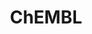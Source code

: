 ---
layout: default
bigquery: https://console.cloud.google.com/bigquery?p=patents-public-data&d=ebi_chembl&page=dataset
citation: '"The ChEMBL database in 2017." Anna Gaulton, Anne Hersey, Michał Nowotka,
  A Patrícia Bento, Jon Chambers, David Mendez, Prudence Mutowo, Francis Atkinson,
  Louisa J Bellis, Elena Cibrián-Uhalte, Mark Davies, Nathan Dedman, Anneli Karlsson,
  María Paula Magariños, John P Overington, George Papadatos, Ines Smit, Andrew R
  Leach Nucleic acids Research (2017) 45 (Database Issue), D945-D954'
contributors: European Bioinformatics Institute
cost: None
description: ChEMBL Data is a manually curated database of small molecules used in
  drug discovery, including information about existing patented drugs.
documentation: 'schema: https://www.ebi.ac.uk/chembl/db_schema


  '
last_edit: 04/10/2022, 19:24:32
location: https://console.cloud.google.com/marketplace/product/google_patents_public_datasets/chembl
maintained_by: EMBL-EBI, an outstation of European Molecular Biology Laboratory
related_publications: '

  ChEMBL: towards direct deposition of bioassay data.


  Mendez D, Gaulton A, Bento AP, Chambers J, De Veij M, Félix E, Magariños MP, Mosquera
  JF, Mutowo P, Nowotka M, Gordillo-Marañón M, Hunter F, Junco L, Mugumbate G, Rodriguez-Lopez
  M, Atkinson F, Bosc N, Radoux CJ, Segura-Cabrera A, Hersey A, Leach AR.


  — Nucleic Acids Res. 2019; 47(D1):D930-D940. doi: 10.1093/nar/gky1075

  '
schema_fields:
- source
- db_source
- ref_url
- acd_logp
- assay_subcellular_fraction
- parent_molregno
- units
- site_name
- value
- prod_pat_id
- src_description
- company
- withdrawn_flag
- uberon_id
- acd_most_apka
- mesh_id
- data_validity_comment
- qudt_units
- component_id
- updated_on
- cell_ontology_id
- priority
- molecule_type
- updated_by
- submission_date
- trade_name
- source_domain_id
- warning_id
- assay_test_type
- num_ro5_violations
- hrac_class_id
- hba_lipinski
- usan_stem
- oc_id
- ddd_units
- standard_flag
- sitecomp_id
- mw_freebase
- route
- mol_hrac_id
- l4
- compound_key
- mec_id
- set_name
- targcomp_id
- polymer_flag
- level3_description
- class_type
- cellosaurus_id
- uo_units
- organism
- actsm_id
- short_name
- rgid
- parameter_value
- patent_use_code
- parenteral
- country
- mol_irac_id
- src_id
- target_type
- standard_text_value
- structure_type
- usan_stem_id
- active_molregno
- selectivity_comment
- mutation
- applicant_full_name
- acd_most_bpka
- cell_source_tax_id
- relationship
- delist_flag
- mechanism_of_action
- journal
- component_synonym
- tid_fixed
- mol_frac_id
- published_units
- abstract
- level3
- sequence_md5sum
- protein_class_id
- cx_logp
- sei
- standard_upper_value
- l7
- variant_id
- prodrug
- level4
- active_ingredient
- indication_class
- metref_id
- std_act_id
- doc_id
- atc_code
- ro3_pass
- met_comment
- psa
- canonical_smiles
- chirality
- last_active
- ddd_id
- num_alerts
- first_approval
- alert_id
- chembl_id
- orig_description
- cpd_str_alert_id
- drugind_id
- compd_id
- published_value
- rtb
- pref_name
- sequence
- compsyn_id
- cell_source_organism
- black_box_warning
- cell_name
- cidx
- clo_id
- enzyme_name
- inorganic_flag
- job_id
- innovator_company
- mc_tax_id
- l1
- research_stem
- standard_inchi_key
- hba
- cell_id
- publication_number
- who_name
- curation_comment
- bao_id
- formulation_id
- l6
- level1_description
- l2
- path
- label
- tissue_id
- ass_cls_map_id
- tax_id
- pubmed_id
- entity_type
- end_position
- mc_organism
- annotation
- downgraded
- assay_desc
- molecular_species
- assay_type
- qed_weighted
- domain_type
- protein_class_desc
- type
- assay_source
- le
- max_phase
- dosage_form
- enzyme_tid
- src_compound_id
- patent_expire_date
- idx
- molregno
- previous_company
- published_type
- disease_efficacy
- upper_value
- patent_id
- protein_class_synonym
- isoform
- normal_range_max
- volume
- mc_target_accession
- mc_target_type
- alert_name
- chebi_par_id
- frac_code
- action_type
- authors
- species_group_flag
- substrate_record_id
- mechanism_comment
- assay_tax_id
- src_assay_id
- as_id
- bao_endpoint
- stat
- compound_name
- mesh_heading
- hbd_lipinski
- ingredient
- site_residues
- parameter_type
- metabolite_record_id
- hrac_code
- targrel_id
- published_relation
- version
- target_mapping
- src_short_name
- withdrawn_year
- warnref_id
- relationship_desc
- level2
- warning_year
- mol_atc_id
- full_molformula
- bto_id
- drug_product_flag
- ddd_comment
- ref_type
- warning_class
- standard_type
- ddd_value
- topical
- standard_units
- assay_organism
- drug_record_id
- result_flag
- availability_type
- irac_class_id
- assay_param_id
- standard_inchi
- withdrawn_class
- cell_source_tissue
- first_page
- standard_relation
- activity_count
- entity_id
- level4_description
- dosed_ingredient
- who_extra
- pchembl_value
- text_value
- usan_substem
- approval_date
- target_desc
- record_id
- assay_cell_type
- toid
- efo_id
- accession
- oral
- frac_class_id
- molecular_mechanism
- related_tid
- creation_date
- mc_target_name
- alert_set_id
- l5
- assay_tissue
- confidence_score
- aidx
- smid
- mw_monoisotopic
- max_phase_for_ind
- domain_description
- therapeutic_flag
- cx_logd
- bao_format
- activity_comment
- indref_id
- level2_description
- component_type
- full_mwt
- bei
- co_stem_id
- standard_value
- molfile
- cell_description
- warning_country
- level5
- direct_interaction
- aromatic_rings
- parent_type
- acd_logd
- major_class
- caloha_id
- predbind_id
- ad_type
- met_id
- homologue
- relationship_type
- helm_notation
- protclasssyn_id
- year
- ap_id
- cx_most_bpka
- level1
- start_position
- first_in_class
- last_page
- relation
- l8
- stem_class
- log_id
- withdrawn_country
- class_level
- drug_substance_flag
- confidence
- doc_type
- doi
- binding_site_comment
- nda_type
- l3
- ridx
- subgroup
- assay_category
- tid
- efo_term
- usan_stem_definition
- synonyms
- withdrawn_reason
- comp_go_id
- heavy_atoms
- issue
- warning_description
- irac_code
- smarts
- domain_id
- cl_lincs_id
- parent_go_id
- strength
- comp_class_id
- num_lipinski_ro5_violations
- activity_id
- assay_class_id
- warning_type
- description
- product_id
- domain_name
- normal_range_min
- prediction_method
- db_version
- name
- alogp
- hbd
- lle
- ddd_admr
- ref_id
- site_id
- stem
- pathway_key
- title
- patent_no
- natural_product
- pathway_id
- definition
- comments
- tbl
- molsyn_id
- potential_duplicate
- assay_id
- status
- cx_most_apka
- met_conversion
- biocomp_id
- usan_year
- parent_id
- assay_strain
- aspect
- go_id
- res_stem_id
- syn_type
- curated_by
- mecref_id
shortname: chembl
tags:
- biotechnology
- health
- chemical
- bioinformatics
- medical
terms_of_use: CC BY-SA 3.0
title: ChEMBL
uuid: e232a192-965c-4ec9-904c-155b6dfe56c5
---